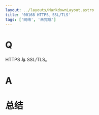 ```yaml
---
layout: ../layouts/MarkdownLayout.astro
title: '00168 HTTPS、SSL/TLS'
tags: ['网络', '未完成']
---
```


# Q

HTTPS 与 SSL/TLS。

# A



# 总结



<script>
  function func() {

  }
  
</script>